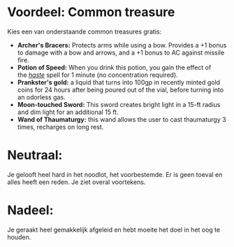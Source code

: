 # Voordeel: Common treasure
Kies een van onderstaande common treasures gratis:

- **Archer's Bracers:** Protects arms while using a bow. Provides a +1 bonus to damage with a bow and arrows, and a +1 bonus to AC against missile fire.
- **Potion of Speed:** When you drink this potion, you gain the effect of the _[haste](https://roll20.net/compendium/dnd5e/Spells:haste?expansion=34047#content)_ spell for 1 minute (no concentration required).
- **Prankster's gold:** a liquid that turns into 100gp in recently minted gold coins for 24 hours after being poured out of the vial, before turning into an odorless gas.
- **Moon-touched Sword:** This sword creates bright light in a 15-ft radius and dim light for an additional 15 ft.
- **Wand of Thaumaturgy:** this wand allows the user to cast thaumaturgy 3 times, recharges on long rest.


# Neutraal: 
Je gelooft heel hard in het noodlot, het voorbestemde. Er is geen toeval en alles heeft een reden. Je ziet overal voortekens. 



# Nadeel:
Je geraakt heel gemakkelijk afgeleid en hebt moeite het doel in het oog te houden. 